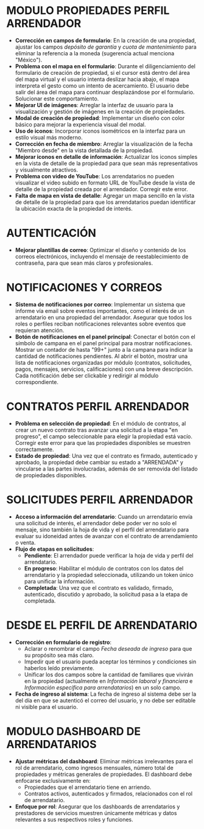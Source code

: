 # MODULO PROPIEDADES PERFIL ARRENDADOR

- **Corrección en campos de formulario**: En la creación de una propiedad, ajustar los campos *depósito de garantía* y *cuota de mantenimiento* para eliminar la referencia a la moneda (sugerencia actual menciona "México").
- **Problema con el mapa en el formulario**: Durante el diligenciamiento del formulario de creación de propiedad, si el cursor está dentro del área del mapa virtual y el usuario intenta deslizar hacia abajo, el mapa interpreta el gesto como un intento de acercamiento. El usuario debe salir del área del mapa para continuar desplazándose por el formulario. Solucionar este comportamiento.
- **Mejorar UI de imágenes**: Arreglar la interfaz de usuario para la visualización y gestión de imágenes en la creación de propiedades.
- **Modal de creación de propiedad**: Implementar un diseño con color básico para mejorar la experiencia visual del modal.
- **Uso de iconos**: Incorporar iconos isométricos en la interfaz para un estilo visual más moderno.
- **Corrección en fecha de miembro**: Arreglar la visualización de la fecha "Miembro desde" en la vista detallada de la propiedad.
- **Mejorar iconos en detalle de información**: Actualizar los iconos simples en la vista de detalle de la propiedad para que sean más representativos y visualmente atractivos.
- **Problema con video de YouTube**: Los arrendatarios no pueden visualizar el video subido en formato URL de YouTube desde la vista de detalle de la propiedad creada por el arrendador. Corregir este error.
- **Falta de mapa en vista de detalle**: Agregar un mapa sencillo en la vista de detalle de la propiedad para que los arrendatarios puedan identificar la ubicación exacta de la propiedad de interés.

# AUTENTICACIÓN

- **Mejorar plantillas de correo**: Optimizar el diseño y contenido de los correos electrónicos, incluyendo el mensaje de reestablecimiento de contraseña, para que sean más claros y profesionales.

# NOTIFICACIONES Y CORREOS

- **Sistema de notificaciones por correo**: Implementar un sistema que informe vía email sobre eventos importantes, como el interés de un arrendatario en una propiedad del arrendador. Asegurar que todos los roles o perfiles reciban notificaciones relevantes sobre eventos que requieran atención.
- **Botón de notificaciones en el panel principal**: Conectar el botón con el símbolo de campana en el panel principal para mostrar notificaciones. Mostrar un contador de hasta "99+" junto a la campana para indicar la cantidad de notificaciones pendientes. Al abrir el botón, mostrar una lista de notificaciones organizadas por módulo (contratos, solicitudes, pagos, mensajes, servicios, calificaciones) con una breve descripción. Cada notificación debe ser clickable y redirigir al módulo correspondiente.

# CONTRATOS PERFIL ARRENDADOR

- **Problema en selección de propiedad**: En el módulo de contratos, al crear un nuevo contrato tras avanzar una solicitud a la etapa "en progreso", el campo seleccionable para elegir la propiedad está vacío. Corregir este error para que las propiedades disponibles se muestren correctamente.
- **Estado de propiedad**: Una vez que el contrato es firmado, autenticado y aprobado, la propiedad debe cambiar su estado a "ARRENDADA" y vincularse a las partes involucradas, además de ser removida del listado de propiedades disponibles.

# SOLICITUDES PERFIL ARRENDADOR

- **Acceso a información del arrendatario**: Cuando un arrendatario envía una solicitud de interés, el arrendador debe poder ver no solo el mensaje, sino también la hoja de vida y el perfil del arrendatario para evaluar su idoneidad antes de avanzar con el contrato de arrendamiento o venta.
- **Flujo de etapas en solicitudes**: 
  - **Pendiente**: El arrendador puede verificar la hoja de vida y perfil del arrendatario.
  - **En progreso**: Habilitar el módulo de contratos con los datos del arrendatario y la propiedad seleccionada, utilizando un token único para unificar la información.
  - **Completada**: Una vez que el contrato es validado, firmado, autenticado, discutido y aprobado, la solicitud pasa a la etapa de completada.

# DESDE EL PERFIL DE ARRENDATARIO

- **Corrección en formulario de registro**:
  - Aclarar o renombrar el campo *Fecha deseada de ingreso* para que su propósito sea más claro.
  - Impedir que el usuario pueda aceptar los términos y condiciones sin haberlos leído previamente.
  - Unificar los dos campos sobre la cantidad de familiares que vivirán en la propiedad (actualmente en *Información laboral y financiera* e *Información específica para arrendatarios*) en un solo campo.
- **Fecha de ingreso al sistema**: La fecha de ingreso al sistema debe ser la del día en que se autenticó el correo del usuario, y no debe ser editable ni visible para el usuario.

# MODULO DASHBOARD DE ARRENDATARIOS

- **Ajustar métricas del dashboard**: Eliminar métricas irrelevantes para el rol de arrendatario, como ingresos mensuales, número total de propiedades y métricas generales de propiedades. El dashboard debe enfocarse exclusivamente en:
  - Propiedades que el arrendatario tiene en arriendo.
  - Contratos activos, autenticados y firmados, relacionados con el rol de arrendatario.
- **Enfoque por rol**: Asegurar que los dashboards de arrendatarios y prestadores de servicios muestren únicamente métricas y datos relevantes a sus respectivos roles y funciones.